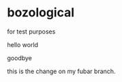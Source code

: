 bozological
===========

for test purposes

hello world

goodbye

this is the change on my fubar branch.